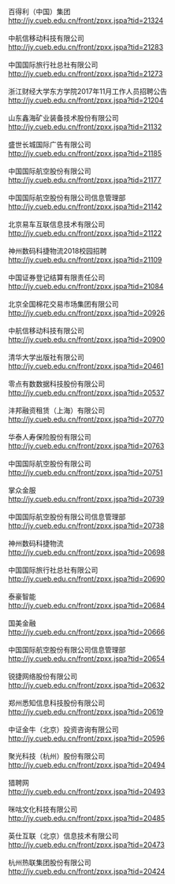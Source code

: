 百得利（中国）集团</br>http://jy.cueb.edu.cn/front/zpxx.jspa?tid=21324</br></br>中航信移动科技有限公司</br>http://jy.cueb.edu.cn/front/zpxx.jspa?tid=21283</br></br>中国国际旅行社总社有限公司</br>http://jy.cueb.edu.cn/front/zpxx.jspa?tid=21273</br></br>浙江财经大学东方学院2017年11月工作人员招聘公告</br>http://jy.cueb.edu.cn/front/zpxx.jspa?tid=21204</br></br>山东鑫海矿业装备技术股份有限公司</br>http://jy.cueb.edu.cn/front/zpxx.jspa?tid=21132</br></br>盛世长城国际广告有限公司</br>http://jy.cueb.edu.cn/front/zpxx.jspa?tid=21185</br></br>中国国际航空股份有限公司</br>http://jy.cueb.edu.cn/front/zpxx.jspa?tid=21177</br></br>中国国际航空股份有限公司信息管理部</br>http://jy.cueb.edu.cn/front/zpxx.jspa?tid=21142</br></br>北京易车互联信息技术有限公司</br>http://jy.cueb.edu.cn/front/zpxx.jspa?tid=21122</br></br>神州数码科捷物流2018校园招聘</br>http://jy.cueb.edu.cn/front/zpxx.jspa?tid=21109</br></br>中国证券登记结算有限责任公司</br>http://jy.cueb.edu.cn/front/zpxx.jspa?tid=21084</br></br>北京全国棉花交易市场集团有限公司</br>http://jy.cueb.edu.cn/front/zpxx.jspa?tid=20926</br></br>中航信移动科技有限公司</br>http://jy.cueb.edu.cn/front/zpxx.jspa?tid=20900</br></br>清华大学出版社有限公司</br>http://jy.cueb.edu.cn/front/zpxx.jspa?tid=20461</br></br>零点有数数据科技股份有限公司</br>http://jy.cueb.edu.cn/front/zpxx.jspa?tid=20537</br></br>沣邦融资租赁（上海）有限公司</br>http://jy.cueb.edu.cn/front/zpxx.jspa?tid=20770</br></br>   华泰人寿保险股份有限公司</br>http://jy.cueb.edu.cn/front/zpxx.jspa?tid=20763</br></br>中国国际航空股份有限公司</br>http://jy.cueb.edu.cn/front/zpxx.jspa?tid=20751</br></br>掌众金服</br>http://jy.cueb.edu.cn/front/zpxx.jspa?tid=20739</br></br>中国国际航空股份有限公司信息管理部</br>http://jy.cueb.edu.cn/front/zpxx.jspa?tid=20738</br></br> 神州数码科捷物流</br>http://jy.cueb.edu.cn/front/zpxx.jspa?tid=20698</br></br>中国国际旅行社总社有限公司</br>http://jy.cueb.edu.cn/front/zpxx.jspa?tid=20690</br></br>泰豪智能</br>http://jy.cueb.edu.cn/front/zpxx.jspa?tid=20684</br></br>国美金融</br>http://jy.cueb.edu.cn/front/zpxx.jspa?tid=20666</br></br>中国国际航空股份有限公司信息管理部</br>http://jy.cueb.edu.cn/front/zpxx.jspa?tid=20654</br></br>锐捷网络股份有限公司</br>http://jy.cueb.edu.cn/front/zpxx.jspa?tid=20632</br></br>郑州悉知信息科技股份有限公司</br>http://jy.cueb.edu.cn/front/zpxx.jspa?tid=20619</br></br>中证金牛（北京）投资咨询有限公司</br>http://jy.cueb.edu.cn/front/zpxx.jspa?tid=20596</br></br>聚光科技（杭州）股份有限公司</br>http://jy.cueb.edu.cn/front/zpxx.jspa?tid=20494</br></br>猎聘网</br>http://jy.cueb.edu.cn/front/zpxx.jspa?tid=20493</br></br>咪咕文化科技有限公司</br>http://jy.cueb.edu.cn/front/zpxx.jspa?tid=20485</br></br>英仕互联（北京）信息技术有限公司</br>http://jy.cueb.edu.cn/front/zpxx.jspa?tid=20473</br></br>杭州热联集团股份有限公司</br>http://jy.cueb.edu.cn/front/zpxx.jspa?tid=20424</br></br>